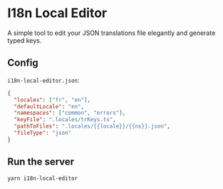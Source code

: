 # I18n Local Editor

A simple tool to edit your JSON translations file elegantly and generate typed keys.

## Config

`i18n-local-editor.json`:
```json
{
  "locales": ["fr", "en"],
  "defaultLocale": "en",
  "namespaces": ["common", "errors"],
  "keyFile": ".locales/trKeys.ts",
  "pathToFiles": ".locales/{{locale}}/{{ns}}.json",
  "fileType": "json"
}
```

## Run the server

```bash
yarn i18n-local-editor
```
